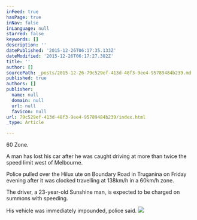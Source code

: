 ```yaml
---
inFeed: true
hasPage: true
inNav: false
inLanguage: null
starred: false
keywords: []
description: ''
datePublished: '2015-12-26T06:17:35.133Z'
dateModified: '2015-12-26T06:17:27.382Z'
title: ''
author: []
sourcePath: _posts/2015-12-26-79c529ef-413d-48f3-9ee4-95789484b239.md
published: true
authors: []
publisher:
  name: null
  domain: null
  url: null
  favicon: null
url: 79c529ef-413d-48f3-9ee4-95789484b239/index.html
_type: Article

---
```

60 Zone. 

A man has lost his car after he was caught driving at more than twice the speed limit west of Melbourne.

Police pulled over the Hilux ute on Boundary Road in Truganina on Friday evening after it was clocked travelling at 138km/h in a 60km/h zone.

The driver, a 23-year-old Sunshine man, is expected to be charged on summons with speeding. 

His vehicle was immediately impounded, police said.
![](https://the-grid-user-content.s3-us-west-2.amazonaws.com/9880a141-e39e-4286-a70b-725cb1fc63e5.JPG)
